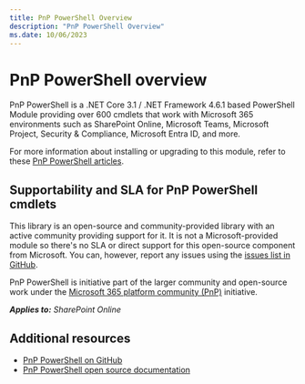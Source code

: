 ```yaml
---
title: PnP PowerShell Overview
description: "PnP PowerShell Overview"
ms.date: 10/06/2023
---
```


# PnP PowerShell overview

PnP PowerShell is a .NET Core 3.1 / .NET Framework 4.6.1 based PowerShell Module providing over 600 cmdlets that work with Microsoft 365 environments such as SharePoint Online, Microsoft Teams, Microsoft Project, Security & Compliance, Microsoft Entra ID, and more.

For more information about installing or upgrading to this module, refer to these [PnP PowerShell articles](https://pnp.github.io/powershell/articles/index.html).

## Supportability and SLA for PnP PowerShell cmdlets

This library is an open-source and community-provided library with an active community providing support for it. It is not a Microsoft-provided module so there's no SLA or direct support for this open-source component from Microsoft. You can, however, report any issues using the [issues list in GitHub](https://github.com/pnp/powershell/issues).

PnP PowerShell is initiative part of the larger community and open-source work under the [Microsoft 365 platform community (PnP)](https://aka.ms/m365pnp) initiative.

_**Applies to:** SharePoint Online_

## Additional resources
<a name="bk_addresources"> </a>

- [PnP PowerShell on GitHub](https://github.com/pnp/powershell)
- [PnP PowerShell open source documentation](https://pnp.github.io/powershell)
